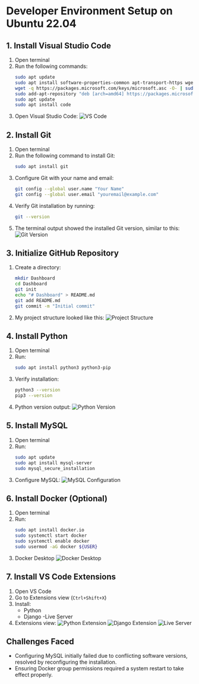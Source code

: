 # Developer Environment Setup on Ubuntu 22.04

## 1. Install Visual Studio Code

1. Open terminal
2. Run the following commands:
    ```sh
    sudo apt update
    sudo apt install software-properties-common apt-transport-https wget
    wget -q https://packages.microsoft.com/keys/microsoft.asc -O- | sudo apt-key add -
    sudo add-apt-repository "deb [arch=amd64] https://packages.microsoft.com/repos/vscode stable main"
    sudo apt update
    sudo apt install code
    ```
3. Open Visual Studio Code:
    ![VS Code](images/vscode_installation.png)

## 2. Install Git

1. Open terminal
2. Run the following command to install Git:
    ```sh
    sudo apt install git
    ```
3. Configure Git with your name and email:
    ```sh
    git config --global user.name "Your Name"
    git config --global user.email "youremail@example.com"
    ```
4. Verify Git installation by running:
    ```sh
    git --version
    ```
5. The terminal output  showed the installed Git version, similar to this:
    ![Git Version](images/git_version.png)

## 3. Initialize GitHub Repository

1. Create a directory:
    ```sh
    mkdir Dashboard
    cd Dashboard
    git init
    echo "# Dashboard" > README.md
    git add README.md
    git commit -m "Initial commit"
    ```
2. My project structure  looked like this:
    ![Project Structure](images/project_structure.png)

## 4. Install Python

1. Open terminal
2. Run:
    ```sh
    sudo apt install python3 python3-pip
    ```
3. Verify installation:
    ```sh
    python3 --version
    pip3 --version
    ```
4. Python version output:
    ![Python Version](images/python_version.png)

## 5. Install MySQL

1. Open terminal
2. Run:
    ```sh
    sudo apt update
    sudo apt install mysql-server
    sudo mysql_secure_installation
    ```
3. Configure MySQL:
    ![MySQL Configuration](images/mysql_configuration.png)

## 6. Install Docker (Optional)

1. Open terminal
2. Run:
    ```sh
    sudo apt install docker.io
    sudo systemctl start docker
    sudo systemctl enable docker
    sudo usermod -aG docker ${USER}
    ```
3. Docker Desktop
    ![Docker Desktop](images/docker_desktop.png)


## 7. Install VS Code Extensions

1. Open VS Code
2. Go to Extensions view (`Ctrl+Shift+X`)
3. Install:
    - Python
    - Django
    -Live Server
4. Extensions view:
    ![Python Extension](images/python_extension.png)
    ![Django Extension](images/django_extension.png)
    ![Live Server](images/live_server.png)

## Challenges Faced

- Configuring MySQL initially failed due to conflicting software versions, resolved by reconfiguring the installation.
- Ensuring Docker group permissions required a system restart to take effect properly.
